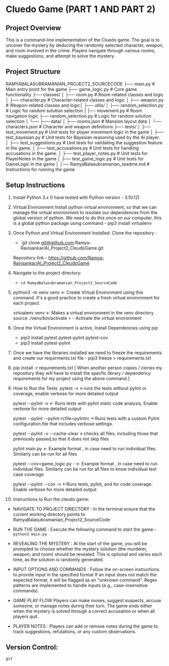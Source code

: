 # Cluedo Game (PART 1 AND PART 2)

## Project Overview
This is a command-line implementation of the Cluedo game. The goal is to uncover the mystery by deducing the randomly selected character, weapon, and room involved in the crime. Players navigate through various rooms, make suggestions, and attempt to solve the mystery.

## Project Structure
RAMYABALASUBRAMANIAN_PROJECT2_SOURCECODE
├── main.py                # Main entry point for the game
├── game_logic.py          # Core game functionality
├── classes/
│   ├── room.py            # Room-related classes and logic
│   ├── character.py       # Character-related classes and logic
│   ├── weapon.py          # Weapon-related classes and logic│
├── utils/
│   ├── random_selection.py # Logic for random solution selection
│   |── movement.py           # Room navigation logic
    ├── random_selection.py # Logic for random solution selection
│   └──
├── data/
│   ├── rooms.json         # Mansion layout data
│   └── characters.json    # Character and weapon definitions
├── tests/
│   ├── test_movement.py   # Unit tests for player movement logic in the game
│   ├── test_bayesian.py   # Unit tests for Bayesian reasoning used by the AI player.
│   ├── test_suggestions.py # Unit tests for validating the suggestion feature in the game.
│   ├── test_accusations.py # Unit tests for handling accusations in the game.
│   ├── test_player_notes.py # Unit tests for PlayerNotes in the game
│   ├── test_game_logic.py # Unit tests for GameLogic in the game
│
│── RamyaBalasubramanian_readme.md  # Instructions for running the game

## Setup Instructions

1. Install Python 3.x (I have tested with Python version - 3.10.12)

2. Virtual Environment
   Install python virtual environment, so that we can manage the virtual environment to issolate our dependences from the global version of python. We need to do this once on our computer, this is a global python package using command - pip3 install virtualenv

4. Once Python and Virtual Environment Installed:
Clone the repository :
   - `git clone git@github.com:Ramya-Ravisankar/AI_Project2_CleudoGame.git

   Repository link - https://github.com/Ramya-Ravisankar/AI_Project2_CleudoGame

5. Navigate to the project directory:
   - `cd RamyaBalasubramanian_Project2_SourceCode`

6. python3 -m venv venv <- Create Virtual Environment using this command.
   It's a good practice to create a fresh virtual environment for each project.

   virtualenv venv <- Makes a virtual environment in the venv directory
   source ./venv/bin/activate < - Activate the virtual environment

6. Once the Virtual Environment is active, Install Dependencies using pip
   - pip3 install pytest pytest-pylint pytest-cov
   - pip3 install pytest-pylint

7. Once we have the libraries installed we need to freeze the requirements and create our
   requirments.txt file - pip3 freeze > requirements.txt

8. pip install -r requirements.txt [ When another person copies / clones my repository they will have to install the specfic library / dependency requirements for my project using the above command.]

9. How to Run the Tests:
   pytest -v <-runs the tests without pylint or coverage, enable verbose for more detailed output

   pytest --pylint -v <- Runs tests with pylint static code analysis, Enable verbose for more detailed output

   pytest --pylint --pylint-rcfile=pylintrc <-Runs tests with a custom Pylint configuration file that includes verbose settings.

   pytest --pylint -v --cache-clear <-checks all files, including those that previously passed,so that it does not skip files

   pylint main.py <- Example format , in case need to run individual files. Similarly can be run for all files

   pytest --cov=game_logic.py - <- Example format , in case need to run individual files. Similarly can be run for all files to know individual test case coverage

   pytest --pylint --cov -v <-Runs tests, pylint, and for code coverage. Enable verbose for more detailed output


10. Instructions to Run the cleudo game:
   - NAVIGATE TO PROJECT DIRECTORY :
   In the terminal ensure that the current working directory points to  RamyaBalasubramanian_Project2_SourceCode

   - RUN THE GAME :
   Execute the following command to start the game:- `python3 main.py`

   - REVEALING THE MYSTERY :
   At the start of the game, you will be prompted to choose whether the mystery solution (the murderer, weapon, and room) should be revealed. This is optional and varies each time, as the solution is randomly generated.

   - INPUT OPTIONS AND COMMANDS :
      Follow the on-screen instructions to provide input in the specified format
      If an input does not match the expected format, it will be flagged as an "unknown command".
      Regex patterns are implemented to handle inputs (e.g., case-insensitive commands).

   - GAME PLAY FLOW
      Players can make moves, suggest suspects, accuse someone, or manage notes during their turn.
      The game ends either when the mystery is solved through a correct accusation or when all players quit.

   - PLAYER NOTES :
      Players can add or remove notes during the game to track suggestions, refutations, or any custom observations.

## Version Control:
    git